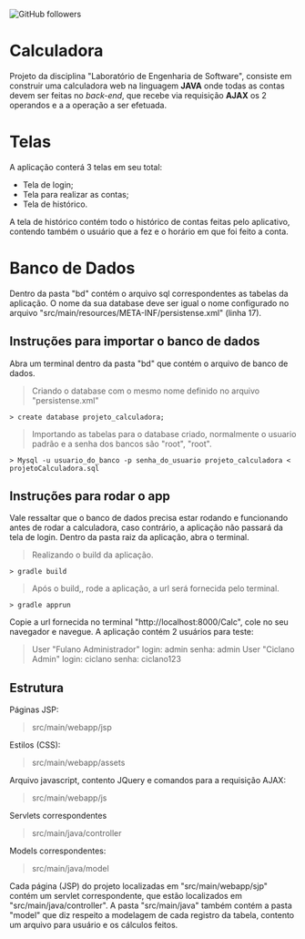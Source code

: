 

![GitHub followers](https://img.shields.io/github/followers/gamebielo?label=Gamebielo&style=social)

# Calculadora
Projeto da disciplina "Laboratório de Engenharia de Software", consiste em construir uma calculadora web na linguagem **JAVA** onde todas as contas devem ser feitas no *back-end*, que recebe via requisição **AJAX** os 2 operandos e a a operação a ser efetuada.

# Telas
A aplicação conterá 3 telas em seu total:

 - Tela de login;
 - Tela para realizar as contas;
 - Tela de histórico.

A tela de histórico contém todo o histórico de contas feitas pelo aplicativo, contendo também o usuário que a fez e o horário em que foi feito a conta.

# Banco de Dados
Dentro da pasta "bd" contém o arquivo sql correspondentes as tabelas da aplicação.
O nome da sua database deve ser igual o nome configurado no arquivo "src/main/resources/META-INF/persistense.xml" (linha 17).

## Instruções para importar o banco de dados
Abra um terminal dentro da pasta "bd" que contém o arquivo de banco de dados.

> Criando o database com o mesmo nome definido no arquivo "persistense.xml"

    > create database projeto_calculadora;

> Importando as tabelas para o database criado, normalmente o usuario padrão e a senha dos bancos são "root", "root".

    > Mysql -u usuario_do_banco -p senha_do_usuario projeto_calculadora < projetoCalculadora.sql
    
## Instruções para rodar o app
Vale ressaltar que o banco de dados precisa estar rodando e funcionando antes de rodar a calculadora, caso contrário, a aplicação não passará da tela de login.
Dentro da pasta raiz da aplicação, abra o terminal.

> Realizando o build da aplicação.

    > gradle build

> Após o build,, rode a aplicação, a url será fornecida pelo terminal.

    > gradle apprun
Copie a url fornecida no terminal "http://localhost:8000/Calc", cole no seu navegador e navegue.
A aplicação contém 2 usuários para teste:

> User "Fulano Administrador"
> login: admin
> senha: admin
User "Ciclano Admin"
login: ciclano
senha: ciclano123

## Estrutura
Páginas JSP:

> src/main/webapp/jsp

Estilos (CSS):

> src/main/webapp/assets

Arquivo javascript, contento JQuery e comandos para a requisição AJAX:

> src/main/webapp/js

Servlets correspondentes

> src/main/java/controller

Models correspondentes:

> src/main/java/model

Cada página (JSP) do projeto localizadas em "src/main/webapp/sjp" contém um servlet correspondente, que estão localizados em "src/main/java/controller".
A pasta "src/main/java" também contém a pasta "model" que diz respeito a modelagem de cada registro da tabela, contento um arquivo para usuário e os cálculos feitos.

